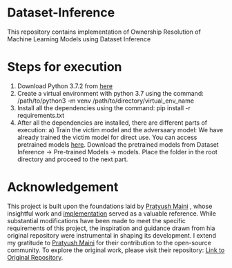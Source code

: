 # Dataset-Inference
This repository contains implementation of Ownership Resolution of Machine Learning Models using Dataset Inference

# Steps for execution
1. Download Python 3.7.2 from [here](https://www.python.org/downloads/release/python-372/)
2. Create a virtual environment with python 3.7 using the command: /path/to/python3 -m venv /path/to/directory/virtual_env_name
3. Install all the dependencies using the command: pip install -r requirements.txt
4. After all the dependencies are installed, there are different parts of execution:
     a) Train the victim model and the adversaary model: We have already trained the victim model for direct use. You can access pretrained models [here](https://drive.google.com/drive/folders/1v4VeVT3TjQJ-SJFMzGFNFqA-BHHthhDN?usp=drive_link).  Download the pretrained models from  Dataset Inference -> Pre-trained Models -> models. Place the folder in the root directory and proceed to the next part.
# Acknowledgement
This project is built upon the foundations laid by [Pratyush Maini](https://pratyushmaini.github.io/) , whose insightful work and [implementation](https://github.com/cleverhans-lab/dataset-inference) served as a valuable reference. While substantial modifications have been made to meet the specific requirements of this project, the inspiration and guidance drawn from hia original repository were instrumental in shaping its development. I extend my gratitude to [Pratyush Maini](https://pratyushmaini.github.io/) for their contribution to the open-source community. To explore the original work, please visit their repository: [Link to Original Repository](https://github.com/cleverhans-lab/dataset-inference).

